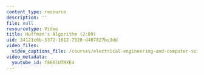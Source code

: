 ```yaml
---
content_type: resource
description: ''
file: null
resourcetype: Video
title: Huffman's Algorithm (2:09)
uid: 34121c6b-3372-1612-7520-d407827bc3dd
video_files:
  video_captions_file: /courses/electrical-engineering-and-computer-science/6-004-computation-structures-spring-2017/c1/c1s2/c1s2v8/huffman-s-algorithm-2-09-/f866lUTRXE4.vtt
video_metadata:
  youtube_id: f866lUTRXE4
---
```

